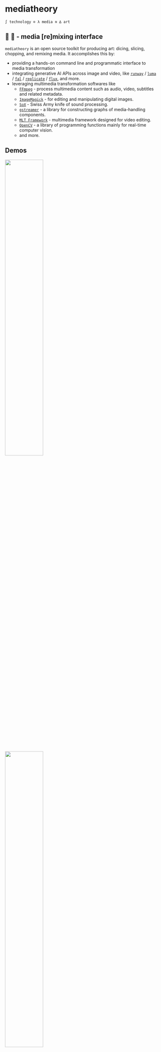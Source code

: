 # mediatheory

```
∫ technology ⊙ λ media ≊ ∆ art
```

## 💾 🎰 - media [re]mixing interface

`mediatheory` is an open source toolkit for producing art: dicing, slicing, chopping, and remixing media. It accomplishes this by:

- providing a hands-on command line and programmatic interface to media transformation
- integrating generative AI APIs across image and video, like [`runway`](https://docs.dev.runwayml.com/) / [`luma`](https://lumalabs.ai/luma-api/client-docs/index.html) / [`fal`](https://fal.ai/) / [`replicate`](https://replicate.com/) / [`flux`](https://blackforestlabs.ai/), and more.
- leveraging multimedia transformation softwares like
    - [`FFmpeg`](https://github.com/FFmpeg/FFmpeg) - process multimedia content such as audio, video, subtitles and related metadata.
    - [`ImageMagick`](https://github.com/ImageMagick/ImageMagick) - for editing and manipulating digital images.
    - [`SoX`](https://github.com/chirlu/sox) - Swiss Army knife of sound processing.
    - [`gstreamer`](https://github.com/GStreamer/gstreamer) - a library for constructing graphs of media-handling components. 
    - [`MLT Framework`](https://github.com/mltframework/mlt) - multimedia framework designed for video editing.
    - [`OpenCV`](https://github.com/opencv/opencv) - a library of programming functions mainly for real-time computer vision.
    - and more.

## Demos

<p align-"center>
    <img src="./img/42833715.gif" width=50%>
    <img src="./img/02ba1cc4.gif" width=50%>
</p>
<p align-"center>
    <img src="./img/83eefe8c.gif" width=50%>
    <img src="./img/e3db4834.gif" width=50%>
</p>

<!-- ![](./img/42833715.gif) -->
<!-- ![](./img/02ba1cc4.gif) -->
<!-- ![](./img/83eefe8c.gif) -->

## Examples

Convert a video into a gif
```
gif video.mp4
```

Execute Runway's image-to-video API
```
runway image.jpg
runway image.jpg --prompt "camera dolly in"
```

## Setup

```
python3 -m venv venv
source venv/bin/activate
pip install poetry
poetry install
```

## Environment basics

```
# Add dependencies
poetry add requests  # for production
poetry add pytest --dev  # for development

# Run commands in virtual environment
poetry run python script.py
poetry run pytest

# Activate virtual environment
poetry shell

# Build package
poetry build

# Update dependencies
poetry update
```

## Contribution / Development 

**Install pre-commit format hooks**

```
poetry run pre-commit install
```


## Important Reading

*Media are all the interfaces between consciousness and reality, transforming both the message and the messenger. Media are any extension of human capability that shapes how we perceive, process, and project our world.*

*Media is the substrate through which human intention becomes sensory experience, encompassing all technologies that extend our ability to create, communicate, and comprehend.*

*Media is everything and everything is media.*

#### VISUAL

- Images / Photographs / Paintings / Drawings
- Charts / Diagrams / Graphs / Maps
- Logos / Icons / Symbols / Glyphs / Pictograms / Unicode

#### TEMPORAL

- Video / Film / Animation / Motion Pictures
- Live streams / Real-time feeds / Performance recordings
- Temporal sculptures / Time-based installations / 

#### AUDIBLE

- Sound / Music / Voice / Speech
- Samples / Field recordings / Radio
- Synthesis / Soundwaves / MIDI

#### TEXTUAL

- Written word / Literature / Poetry
- Code / Scripts / Documentation
- Notation systems / Mathematics / Algorithms

#### PHYSICAL

- Architectures / Sculptures / Materials
- Electronics / Robotics / Mechanical systems
- Biological / Plants / Bacterial cultures 

#### CONCEPTUAL

- Mental models / knowledge structures
- Systems / Networks / Protocols
- Databases / Information architecture

#### CULTURAL

- Memetics / Mimetics / Cultural artifacts
- Fashion / Style / Behavioral patterns
- Social networks / Communication mechanisms

#### INTERACTIVE

- Softwares / Applications / Command lines
- Video games / Virtual reality / Augmented reality
- Interactive installations / Responsive environments

## Miscellaneous

December 2024: SOTA OSS text to video, image to video: https://github.com/Lightricks/LTX-Video
